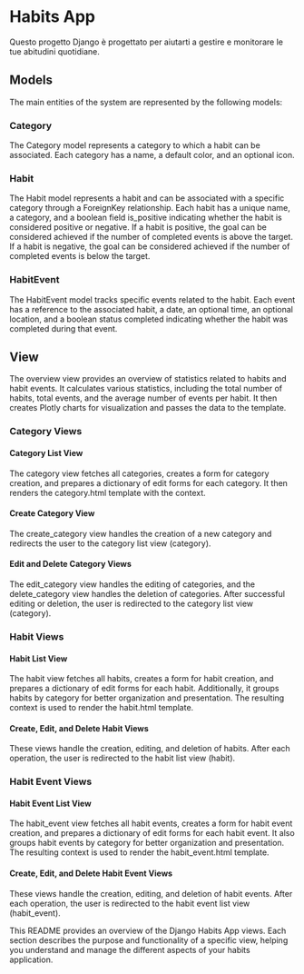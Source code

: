 # Habits App

Questo progetto Django è progettato per aiutarti a gestire e monitorare le tue abitudini quotidiane.

## Models
The main entities of the system are represented by the following models:

### Category
The Category model represents a category to which a habit can be associated. Each category has a name, a default color, and an optional icon.

### Habit
The Habit model represents a habit and can be associated with a specific category through a ForeignKey relationship. Each habit has a unique name, a category, and a boolean field is_positive indicating whether the habit is considered positive or negative. If a habit is positive, the goal can be considered achieved if the number of completed events is above the target. If a habit is negative, the goal can be considered achieved if the number of completed events is below the target.

### HabitEvent
The HabitEvent model tracks specific events related to the habit. Each event has a reference to the associated habit, a date, an optional time, an optional location, and a boolean status completed indicating whether the habit was completed during that event.

## View
The overview view provides an overview of statistics related to habits and habit events. It calculates various statistics, including the total number of habits, total events, and the average number of events per habit. It then creates Plotly charts for visualization and passes the data to the template.

### Category Views
#### Category List View
The category view fetches all categories, creates a form for category creation, and prepares a dictionary of edit forms for each category. It then renders the category.html template with the context.

#### Create Category View
The create_category view handles the creation of a new category and redirects the user to the category list view (category).

#### Edit and Delete Category Views
The edit_category view handles the editing of categories, and the delete_category view handles the deletion of categories. After successful editing or deletion, the user is redirected to the category list view (category).

### Habit Views
#### Habit List View
The habit view fetches all habits, creates a form for habit creation, and prepares a dictionary of edit forms for each habit. Additionally, it groups habits by category for better organization and presentation. The resulting context is used to render the habit.html template.

#### Create, Edit, and Delete Habit Views
These views handle the creation, editing, and deletion of habits. After each operation, the user is redirected to the habit list view (habit).

### Habit Event Views
#### Habit Event List View
The habit_event view fetches all habit events, creates a form for habit event creation, and prepares a dictionary of edit forms for each habit event. It also groups habit events by category for better organization and presentation. The resulting context is used to render the habit_event.html template.

#### Create, Edit, and Delete Habit Event Views
These views handle the creation, editing, and deletion of habit events. After each operation, the user is redirected to the habit event list view (habit_event).

This README provides an overview of the Django Habits App views. Each section describes the purpose and functionality of a specific view, helping you understand and manage the different aspects of your habits application.



